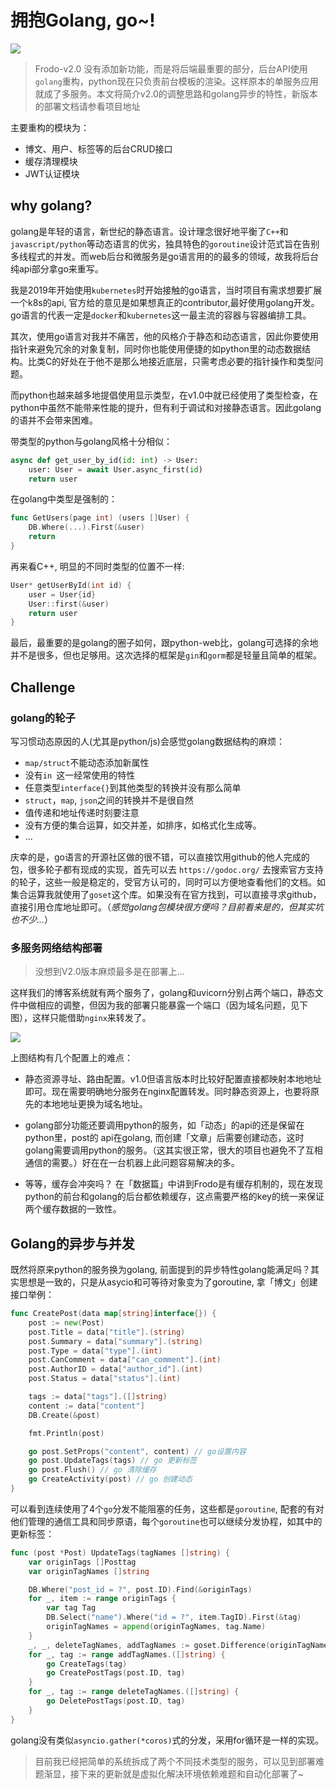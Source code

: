 # 拥抱Golang, go~!


![](https://pic.downk.cc/item/5ee73bebc2a9a83be523ff9f.jpg)

> Frodo-v2.0 没有添加新功能，而是将后端最重要的部分，后台API使用`golang`重构，python现在只负责前台模板的渲染。这样原本的单服务应用就成了多服务。本文将简介v2.0的调整思路和golang异步的特性，新版本的部署文档请参看项目地址


主要重构的模块为：

- 博文、用户、标签等的后台CRUD接口
- 缓存清理模块
- JWT认证模块

## why golang?
golang是年轻的语言，新世纪的静态语言。设计理念很好地平衡了`C++`和 `javascript/python`等动态语言的优劣，独具特色的`goroutine`设计范式旨在告别多线程式的并发。而web后台和微服务是go语言用的的最多的领域，故我将后台纯api部分拿go来重写。

我是2019年开始使用`kubernetes`时开始接触的go语言，当时项目有需求想要扩展一个k8s的api, 官方给的意见是如果想真正的contributor,最好使用golang开发。go语言的代表一定是`docker`和`kubernetes`这一最主流的容器与容器编排工具。

其次，使用go语言对我并不痛苦，他的风格介于静态和动态语言，因此你要使用指针来避免冗余的对象复制，同时你也能使用便捷的如python里的动态数据结构。比类C的好处在于他不是那么地接近底层，只需考虑必要的指针操作和类型问题。

而python也越来越多地提倡使用显示类型，在v1.0中就已经使用了类型检查，在python中虽然不能带来性能的提升，但有利于调试和对接静态语言。因此golang的语并不会带来困难。

带类型的python与golang风格十分相似：

```python
async def get_user_by_id(id: int) -> User:
    user: User = await User.async_first(id)
    return user
```

在golang中类型是强制的：

```go
func GetUsers(page int) (users []User) {
    DB.Where(...).First(&user)
    return
}
```

再来看C++, 明显的不同时类型的位置不一样:

```C
User* getUserById(int id) {
    user = User{id}
    User::first(&user)
    return user
}
```

最后，最重要的是golang的圈子如何，跟python-web比，golang可选择的余地并不是很多，但也足够用。这次选择的框架是`gin`和`gorm`都是轻量且简单的框架。

## Challenge

### golang的轮子

写习惯动态原因的人(尤其是python/js)会感觉golang数据结构的麻烦：

- `map/struct`不能动态添加新属性
- 没有`in `这一经常使用的特性
- 任意类型`interface{}`到其他类型的转换并没有那么简单
- `struct`，`map`, `json`之间的转换并不是很自然
- 值传递和地址传递时刻要注意
- 没有方便的集合运算，如交并差，如排序，如格式化生成等。
- ...

庆幸的是，go语言的开源社区做的很不错，可以直接饮用github的他人完成的包，很多轮子都有现成的实现，首先可以去 `https://godoc.org/` 去搜索官方支持的轮子，这些一般是稳定的，受官方认可的，同时可以方便地查看他们的文档。如集合运算我就使用了`goset`这个库。如果没有在官方找到，可以直接寻求github，直接引用仓库地址即可。（_感觉golang包模块很方便吗？目前看来是的，但其实坑也不少..._）

### 多服务网络结构部署

> 没想到V2.0版本麻烦最多是在部署上... 

这样我们的博客系统就有两个服务了，golang和uvicorn分别占两个端口，静态文件中做相应的调整，但因为我的部署只能暴露一个端口（因为域名问题，见下图），这样只能借助`nginx`来转发了。

![](https://pic.downk.cc/item/5ee74ab4c2a9a83be539a9d2.jpg)

上图结构有几个配置上的难点：

- 静态资源寻址、路由配置。v1.0但语言版本时比较好配置直接都映射本地地址即可。现在需要明确地分服务在nginx配置转发。同时静态资源上，也要将原先的本地地址更换为域名地址。

- golang部分功能还要调用python的服务，如「动态」的api的还是保留在python里，post的 api在golang, 而创建「文章」后需要创建动态，这时golang需要调用python的服务。（这其实很正常，很大的项目也避免不了互相通信的需要。）好在在一台机器上此问题容易解决的多。

- 等等，缓存会冲突吗？ 在「数据篇」中讲到Frodo是有缓存机制的，现在发现python的前台和golang的后台都依赖缓存，这点需要严格的key的统一来保证两个缓存数据的一致性。

## Golang的异步与并发
既然将原来python的服务换为golang, 前面提到的异步特性golang能满足吗？其实思想是一致的，只是从asycio和可等待对象变为了goroutine, 拿「博文」创建接口举例：

```go
func CreatePost(data map[string]interface{}) {
	post := new(Post)
	post.Title = data["title"].(string)
	post.Summary = data["summary"].(string)
	post.Type = data["type"].(int)
	post.CanComment = data["can_comment"].(int)
	post.AuthorID = data["author_id"].(int)
	post.Status = data["status"].(int)

	tags := data["tags"].([]string)
	content := data["content"]
	DB.Create(&post)

	fmt.Println(post)

	go post.SetProps("content", content) // go设置内容
	go post.UpdateTags(tags) // go 更新标签
	go post.Flush() // go 清除缓存
	go CreateActivity(post) // go 创建动态
}
```

可以看到连续使用了4个`go`分发不能阻塞的任务，这些都是`goroutine`, 配套的有对他们管理的通信工具和同步原语，每个`goroutine`也可以继续分发协程，如其中的更新标签：

```go
func (post *Post) UpdateTags(tagNames []string) {
	var originTags []Posttag
	var originTagNames []string

	DB.Where("post_id = ?", post.ID).Find(&originTags)
	for _, item := range originTags {
		var tag Tag
		DB.Select("name").Where("id = ?", item.TagID).First(&tag)
		originTagNames = append(originTagNames, tag.Name)
	}
	_, _, deleteTagNames, addTagNames := goset.Difference(originTagNames, tagNames)
	for _, tag := range addTagNames.([]string) {
		go CreateTags(tag)
		go CreatePostTags(post.ID, tag)
	}
	for _, tag := range deleteTagNames.([]string) {
		go DeletePostTags(post.ID, tag)
	}
}
```
golang没有类似`asyncio.gather(*coros)`式的分发，采用for循环是一样的实现。

> 目前我已经把简单的系统拆成了两个不同技术类型的服务，可以见到部署难题渐显，接下来的更新就是虚拟化解决环境依赖难题和自动化部署了~